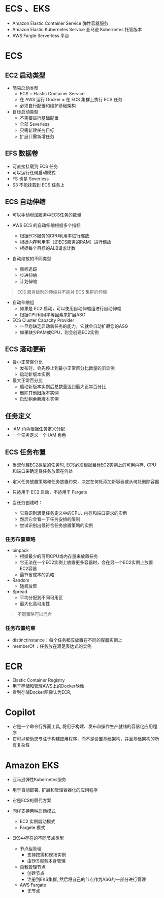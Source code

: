 
# ECS 、EKS

- Amazon Elastic Container Service  弹性容器服务
- Amazon Elastic Kubernetes Service 亚马逊 Kubernetes 托管版本
- AWS Fargte Serverless 平台

# ECS 
## EC2 启动类型

- 简易启动类型
	- ECS  = Elastic Container Service
	- 在  AWS 运行  Docker = 在 ECS 集群上执行  ECS 任务
	- 必须自行配置和维护基础架构
- 目标启动类型
	- 不需要进行基础配置
	- 全部 Severless
	- 只需新建任务目标
	- 扩展只需新增任务


## EFS 数据卷

- 可直接挂载到 ECS 任务
- 可以运行任何启动模式
- FS 也是 Severless 
- S3 不能挂载到 ECS 任务上


##  ECS 自动伸缩

- 可以手动增加服务中ECS任务的数量
- AWS  ECS 的自动伸缩根据多个指标
	- 根据ECS服务的CPU利用率进行缩放
	- 根据内存利用率（即ECS服务的RAM）进行缩放
	- 根据每个目标的ALB请求计数

- 自动缩放的不同类型
	- 目标追踪
	- 步进伸缩
	- 计划伸缩
>  ECS 服务级别的伸缩并不是对 ECS 集群的伸缩

- 自动伸缩组
	- 如果是 EC2 启动，可以使用自动伸缩组进行自动伸缩
	- 根据CPU利用率等因素来扩展ASG
- ECS Cluster Capacity Provider
	- 一旦您缺乏启动新任务的能力，它就会自动扩展您的ASG
	- 如果缺少RAM或CPU，则会创建EC2实例


##  ECS 滚动更新

- 最小正常百分比
	- 发布时，会先停止到最小正常百分比数量的旧实例
	- 启动新版本实例
- 最大正常百分比
	- 启动新版本实例后总数量达到最大正常百分比
	- 删除其他旧版本实例
	- 启动剩余新版本实例

## 任务定义

-  IAM 角色根据任务定义分配
- 一个任务定义一个 IAM 角色


##  ECS 任务布置

- 当您创建EC2类型的任务时, ECS必须根据目标EC2实例上的可用内存､ CPU和端口来确定将任务放置在何处
- 定义任务放置策略和任务放置约束，决定在何处添加新容器或从何处删除容器
- 只适用于 EC2 启动，不适用于 Fargate


- 当任务创建时：
	- 它将识别满足任务定义中的CPU､ 内存和端口要求的实例
	- 然后它会看一下任务安排的限制
	- 尝试识别出最符合任务放置策略的实例

### 任务布置策略

- binpack
	- 根据最少的可用CPU或内存量来放置任务
	- 它无法在一个EC2实例上放置更多容器时，会在另一个EC2实例上放置EC2容器
	- 最节省成本的策略
- Random
	- 随机放置
- Spread
	- 平均分配到不同可用区
	- 最大化高可用性

> 不同策略可以混合


### 任务布置约束

- distinctInstance：每个任务都应放置在不同的容器实例上
- memberOf ：任务放在满足表达式的实例


#  ECR

- Elastic Container Registry
- 用于存储和管理AWS上的Docker映像
- 看到存储Docker图像认为ECR,

# Copilot

- 它是一个命令行界面工具, 将用于构建、发布和操作生产就绪的容器化应用程序
- 它可以帮助您专注于构建应用程序，而不是设置基础架构，并且基础架构的所有复杂性


# Amazon EKS

- 亚马逊弹性Kubernetes服务
- 用于自动部署､ 扩展和管理容器化的应用程序
- 它是ECS的替代方案
- 同样支持两种启动模式
	- EC2 实例启动模式
	- Fargete 模式


- EKS中存在的不同节点类型
	- 节点组管理
		- 支持按需和现场实例
		- 由EKS服务本身管理
	- 自我管理节点
		- 创建节点
		- 注册到EKS集群, 然后将自己的节点作为ASG的一部分进行管理
	- AWS Fargate
		- 无节点

